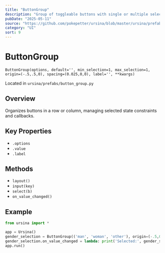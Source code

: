 ```yaml
---
title: "ButtonGroup"
description: "Group of toggleable buttons with single or multiple selection."
pubDate: "2025-05-11"
source: "https://github.com/pokepetter/ursina/blob/master/ursina/prefabs/button_group.py"
category: "UI"
sort: 9
---
```


# ButtonGroup

`ButtonGroup(options, default='', min_selection=1, max_selection=1, origin=(-.5,.5,0), spacing=(0.025,0,0), label='', **kwargs)`

Located in `ursina/prefabs/button_group.py`

## Overview

Organizes buttons in a row or column, managing selected state constraints and callbacks.

## Key Properties

- `.options`  
- `.value`  
- `.label`  

## Methods

- `layout()`  
- `input(key)`  
- `select(b)`  
- `on_value_changed()`

## Example

```python
from ursina import *

app = Ursina()
gender_selection = ButtonGroup(('man', 'woman', 'other'), origin=(-.5,0), label='Choose gender:')
gender_selection.on_value_changed = lambda: print('Selected:', gender_selection.value)
app.run()
```